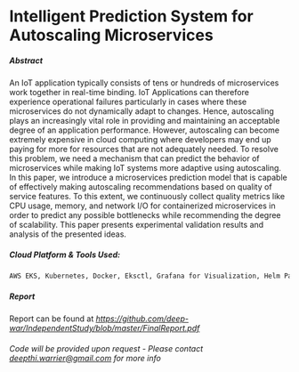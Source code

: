 # Intelligent Prediction System for Autoscaling Microservices

##### Abstract

An IoT application typically consists of tens or hundreds of microservices work together in real-time binding. IoT Applications can therefore experience operational failures particularly in cases where these microservices do not dynamically adapt to changes. Hence, autoscaling plays an increasingly vital role in providing and maintaining an acceptable degree of an application performance. However, autoscaling can become extremely expensive in cloud computing where developers may end up paying for more for resources that are not adequately needed. To resolve this problem, we need a mechanism that can predict the behavior of microservices while making IoT systems more adaptive using autoscaling. In this paper, we introduce a microservices prediction model that is capable of effectively making autoscaling recommendations based on quality of service features. To this extent, we continuously collect quality metrics like CPU usage, memory, and network I/O for containerized microservices in order to predict any possible bottlenecks while recommending the degree of scalability. This paper presents experimental validation results and analysis of the presented ideas.

##### Cloud Platform & Tools Used:
```sh
AWS EKS, Kubernetes, Docker, Eksctl, Grafana for Visualization, Helm Package Manager, Locust.io testing tool & Jupyter Notebook for statistical modeling  
```

##### Report
Report can be found at *https://github.com/deep-war/IndependentStudy/blob/master/FinalReport.pdf*

###### *Code will be provided upon request - Please contact deepthi.warrier@gmail.com for more info*
